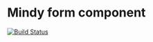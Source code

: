 # Mindy form component

[![Build Status](https://travis-ci.org/studio107/Mindy_Form.svg?branch=master)](https://travis-ci.org/studio107/Mindy_Form)
